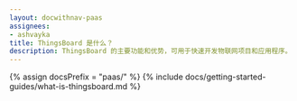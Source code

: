 ```yaml
---
layout: docwithnav-paas
assignees:
- ashvayka
title: ThingsBoard 是什么？
description: ThingsBoard 的主要功能和优势，可用于快速开发物联网项目和应用程序。
---
```


{% assign docsPrefix = "paas/" %}
{% include docs/getting-started-guides/what-is-thingsboard.md %}